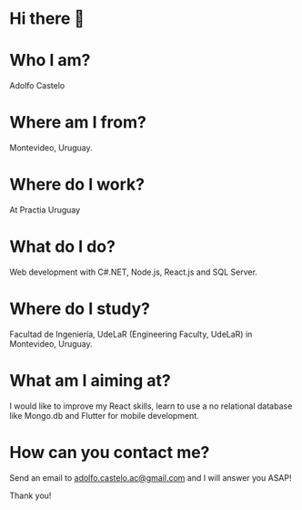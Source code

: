# Hi there 👋


# Who I am?

Adolfo Castelo

# Where am I from?

Montevideo, Uruguay. 

# Where do I work?

At Practia Uruguay

# What do I do?

Web development with C#.NET, Node.js, React.js and SQL Server.

# Where do I study?

Facultad de Ingeniería, UdeLaR (Engineering Faculty, UdeLaR) in Montevideo, Uruguay. 

# What am I aiming at?

I would like to improve my React skills, learn to use a no relational database like Mongo.db and Flutter for mobile development. 

# How can you contact me?

Send an email to adolfo.castelo.ac@gmail.com and I will answer you ASAP!

Thank you!


